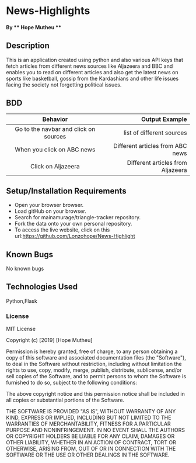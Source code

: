 # News-Highlights
####
#### By ** Hope Mutheu **

## Description

This is an application created using python and also various API keys that fetch articles from different news sources like Aljazeera and BBC and enables you to read on different articles and also get the latest news on sports like basketball, gossip from the Kardashians and other life issues facing the society not forgetting political issues.

## BDD

| Behavior |  Output Example |
| :-------------: |-------------: |
| Go to the navbar and click on sources  | list of different sources|
| When you click on ABC news | Different articles from ABC news |
| Click on Aljazeera| Different articles from Aljazeera|


## Setup/Installation Requirements

* Open your browser browser.
* Load gitHub on your browser.
* Search for mainamurage/triangle-tracker repository.
* Fork the data onto your own personal repository.
* To access the live website, click on this url:https://github.com/Lonzohope/News-Highlight

## Known Bugs

No known bugs

## Technologies Used

Python,Flask

### License

MIT License

Copyright (c) [2019] [Hope Mutheu]

Permission is hereby granted, free of charge, to any person obtaining a copy
of this software and associated documentation files (the "Software"), to deal
in the Software without restriction, including without limitation the rights
to use, copy, modify, merge, publish, distribute, sublicense, and/or sell
copies of the Software, and to permit persons to whom the Software is
furnished to do so, subject to the following conditions:

The above copyright notice and this permission notice shall be included in all
copies or substantial portions of the Software.

THE SOFTWARE IS PROVIDED "AS IS", WITHOUT WARRANTY OF ANY KIND, EXPRESS OR
IMPLIED, INCLUDING BUT NOT LIMITED TO THE WARRANTIES OF MERCHANTABILITY,
FITNESS FOR A PARTICULAR PURPOSE AND NONINFRINGEMENT. IN NO EVENT SHALL THE
AUTHORS OR COPYRIGHT HOLDERS BE LIABLE FOR ANY CLAIM, DAMAGES OR OTHER
LIABILITY, WHETHER IN AN ACTION OF CONTRACT, TORT OR OTHERWISE, ARISING FROM,
OUT OF OR IN CONNECTION WITH THE SOFTWARE OR THE USE OR OTHER DEALINGS IN THE
SOFTWARE.


